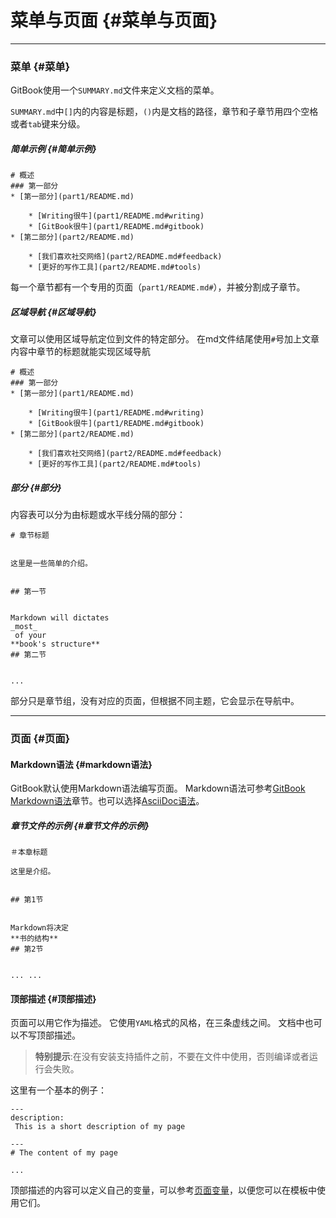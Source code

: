 # 菜单与页面 {#菜单与页面}

---

### 菜单 {#菜单}

GitBook使用一个`SUMMARY.md`文件来定义文档的菜单。

`SUMMARY.md`中`[]`内的内容是标题，`()`内是文档的路径，章节和子章节用四个空格或者`tab`键来分级。

##### 简单示例 {#简单示例}

```
# 概述
### 第一部分
* [第一部分](part1/README.md)

    * [Writing很牛](part1/README.md#writing)
    * [GitBook很牛](part1/README.md#gitbook)
* [第二部分](part2/README.md)

    * [我们喜欢社交网络](part2/README.md#feedback)
    * [更好的写作工具](part2/README.md#tools)
```

每一个章节都有一个专用的页面（`part1/README.md#`），并被分割成子章节。

##### 区域导航 {#区域导航}

文章可以使用区域导航定位到文件的特定部分。 在md文件结尾使用`#`号加上文章内容中章节的标题就能实现区域导航

```
# 概述
### 第一部分
* [第一部分](part1/README.md)

    * [Writing很牛](part1/README.md#writing)
    * [GitBook很牛](part1/README.md#gitbook)
* [第二部分](part2/README.md)

    * [我们喜欢社交网络](part2/README.md#feedback)
    * [更好的写作工具](part2/README.md#tools)
```

##### 部分 {#部分}

内容表可以分为由标题或水平线分隔的部分：

```
# 章节标题


这里是一些简单的介绍。


## 第一节


Markdown will dictates 
_most_
 of your 
**book's structure**
## 第二节


...
```

部分只是章节组，没有对应的页面，但根据不同主题，它会显示在导航中。

---

### 页面 {#页面}

#### Markdown语法 {#markdown语法}

GitBook默认使用Markdown语法编写页面。 Markdown语法可参考[GitBook Markdown语法](http://gitbook.hushuang.me/syntax/markdown.html)章节。也可以选择[AsciiDoc语法](http://gitbook.hushuang.me/syntax/asciidoc.html)。

##### 章节文件的示例 {#章节文件的示例}

```
＃本章标题

这里是介绍。


## 第1节


Markdown将决定 
**书的结构**
## 第2节


... ...
```

#### 顶部描述 {#顶部描述}

页面可以用它作为描述。 它使用`YAML`格式的风格，在三条虚线之间。 文档中也可以不写顶部描述。

> **特别提示**:在没有安装支持插件之前，不要在文件中使用，否则编译或者运行会失败。

这里有一个基本的例子：

```
---
description:
 This is a short description of my page

---
# The content of my page

...
```

顶部描述的内容可以定义自己的变量，可以参考[页面变量](http://gitbook.hushuang.me/templating/variables.html)，以便您可以在模板中使用它们。

